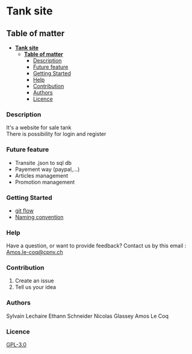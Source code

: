 # **Tank site**
## **Table of matter**


- [**Tank site**](#tank-site)
  - [**Table of matter**](#table-of-matter)
    - [Description](#description)
    - [Future feature](#future-feature)
    - [Getting Started](#getting-started)
    - [Help](#help)
    - [Contribution](#contribution)
    - [Authors](#authors)
    - [Licence](#licence)

### Description
It's a website for sale tank\
There is possibility for login and register
### Future feature
- Transite .json to sql db
- Payement way (paypal,...)
- Articles management
- Promotion management
### Getting Started
- [git flow](https://github.com/Sylvain-Lechaire/projetWeb/blob/main/documentation/Branche.pdf)
- [Naming convention](https://github.com/Sylvain-Lechaire/projetWeb/wiki/Naming-convention)
### Help
Have a question, or want to provide feedback?
Contact us by this email : Amos.le-coq@cpnv.ch
### Contribution
1. Create an issue
2. Tell us your idea
### Authors
Sylvain Lechaire
Ethann Schneider
Nicolas Glassey
Amos Le Coq
### Licence
[GPL-3.0](https://www.gnu.org/licenses/gpl-3.0.fr.html)

